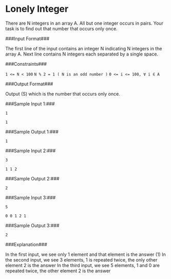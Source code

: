 Lonely Integer
==============

There are N integers in an array A. All but one integer occurs in pairs. Your task is to find out that number that occurs only once.

###Input Format###

The first line of the input contains an integer N indicating N integers in the array A. Next line contains N integers each separated by a single space.

###Constraints###

`1 <= N < 100`
`N % 2 = 1 ( N is an odd number )`
`0 <= i <= 100, ∀ i ∈ A`

###Output Format###

Output (S) which is the number that occurs only once.

###Sample Input 1:###

`1`

`1`

###Sample Output 1:###

`1`

###Sample Input 2:###

`3`

`1 1 2`

###Sample Output 2:###

`2`

###Sample Input 3:###

`5`

`0 0 1 2 1`

###Sample Output 3:###

`2`

###Explanation###

In the first input, we see only 1 element and that element is the answer (1)
In the second input, we see 3 elements, 1 is repeated twice, the only other element 2 is the answer
In the third input, we see 5 elements, 1 and 0 are repeated twice, the other element 2 is the answer

